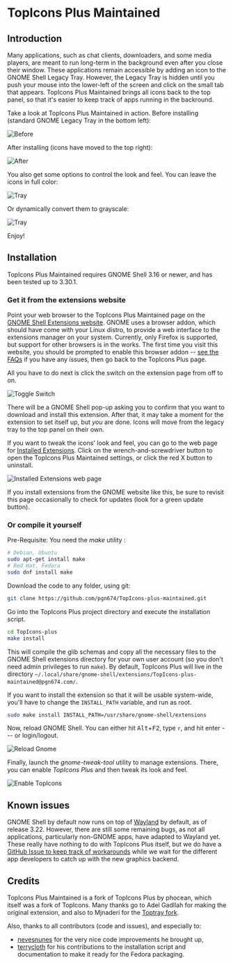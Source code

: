 # TopIcons Plus Maintained

## Introduction

Many applications, such as chat clients, downloaders, and some media players, are meant to run long-term in the background even after you close their window. These applications remain accessible by adding an icon to the GNOME Shell Legacy Tray. However, the Legacy Tray is hidden until you push your mouse into the lower-left of the screen and click on the small tab that appears. TopIcons Plus Maintained brings all icons back to the top panel, so that it's easier to keep track of apps running in the backround.

Take a look at TopIcons Plus Maintained in action. Before installing (standard GNOME Legacy Tray in the bottom left):

![Before](https://raw.githubusercontent.com/pgn674/TopIcons-plus-maintained/master/screenshots/before.png)

After installing (icons have moved to the top right):

![After](https://raw.githubusercontent.com/pgn674/TopIcons-plus-maintained/master/screenshots/after.png)

You also get some options to control the look and feel. You can leave the icons in full color:

![Tray](https://raw.githubusercontent.com/pgn674/TopIcons-plus-maintained/master/screenshots/tray1.png)

Or dynamically convert them to grayscale:

![Tray](https://raw.githubusercontent.com/pgn674/TopIcons-plus-maintained/master/screenshots/tray2.png)

Enjoy!


## Installation

TopIcons Plus Maintained requires GNOME Shell 3.16 or newer, and has been tested up to 3.30.1.

### Get it from the extensions website

Point your web browser to the TopIcons Plus Maintained page on the [GNOME Shell Extensions website](https://extensions.gnome.org/extension/1031/topicons/). GNOME uses a browser addon, which should have come with your Linux distro, to provide a web interface to the extensions manager on your system. Currently, only Firefox is supported, but support for other browsers is in the works. The first time you visit this website, you should be prompted to enable this browser addon -- [see the FAQs](https://extensions.gnome.org/about/#no-detection) if you have any issues, then go back to the TopIcons Plus page.

All you have to do next is click the switch on the extension page from off to on.

![Toggle Switch](https://raw.githubusercontent.com/pgn674/TopIcons-plus-maintained/master/screenshots/toggle-switch.png)

There will be a GNOME Shell pop-up asking you to confirm that you want to download and install this extension. After that, it may take a moment for the extension to set itself up, but *you* are done. Icons will move from the legacy tray to the top panel on their own.

If you want to tweak the icons' look and feel, you can go to the web page for [Installed Extensions](https://extensions.gnome.org/local/). Click on the wrench-and-screwdriver button to open the TopIcons Plus Maintained settings, or click the red X button to uninstall.

![Installed Extensions web page](https://raw.githubusercontent.com/pgn674/TopIcons-plus-maintained/master/screenshots/installed-extension-web-page.png)

If you install extensions from the GNOME website like this, be sure to revisit this page occasionally to check for updates (look for a green update button).

### Or compile it yourself

Pre-Requisite: You need the *make* utility :

```bash
# Debian, Ubuntu
sudo apt-get install make
# Red Hat, Fedora
sudo dnf install make
```

Download the code to any folder, using git:

```bash
git clone https://github.com/pgn674/TopIcons-plus-maintained.git
```

Go into the TopIcons Plus project directory and execute the installation script.

```bash
cd TopIcons-plus
make install
```

This will compile the glib schemas and copy all the necessary files to the GNOME Shell extensions directory for your own user account (so you don't need admin privileges to run `make`). By default, TopIcons Plus will live in the directory `~/.local/share/gnome-shell/extensions/TopIcons-plus-maintained@pgn674.com/`.

If you want to install the extension so that it will be usable system-wide, you'll have to change the `INSTALL_PATH` variable, and run as root.

```bash
sudo make install INSTALL_PATH=/usr/share/gnome-shell/extensions
```

Now, reload GNOME Shell. You can either hit <kbd>Alt</kbd>+<kbd>F2</kbd>, type `r`, and hit enter --- or login/logout.

![Reload Gnome](https://raw.githubusercontent.com/pgn674/TopIcons-plus-maintained/master/screenshots/reload.png)

Finally, launch the *gnome-tweak-tool* utility to manage extensions. There, you can enable *TopIcons Plus* and then tweak its look and feel.

![Enable TopIcons](https://raw.githubusercontent.com/pgn674/TopIcons-plus-maintained/master/screenshots/tweak.png)

## Known issues

GNOME Shell by default now runs on top of [Wayland](https://wayland.freedesktop.org/) by default, as of release 3.22. However, there are still some remaining bugs, as not all applications, particularly non-GNOME apps, have adapted to Wayland yet. These really have nothing to do with TopIcons Plus itself, but we do have a [GitHub Issue to keep track of workarounds](https://github.com/pgn674/TopIcons-plus-maintained/issues/47) while we wait for the different app developers to catch up with the new graphics backend.

## Credits

TopIcons Plus Maintained is a fork of TopIcons Plus by phocean, which itself was a fork of TopIcons. Many thanks go to Adel Gadllah for making the original extension, and also to Mjnaderi for the [Toptray fork](https://github.com/mjnaderi/TopTray).

Also, thanks to all contributors (code and issues), and especially to:

- [nevesnunes](https://github.com/nevesnunes) for the very nice code improvements he brought up,
- [terrycloth](https://github.com/terrycloth) for his contributions to the installation script and documentation to make it ready for the Fedora packaging.

